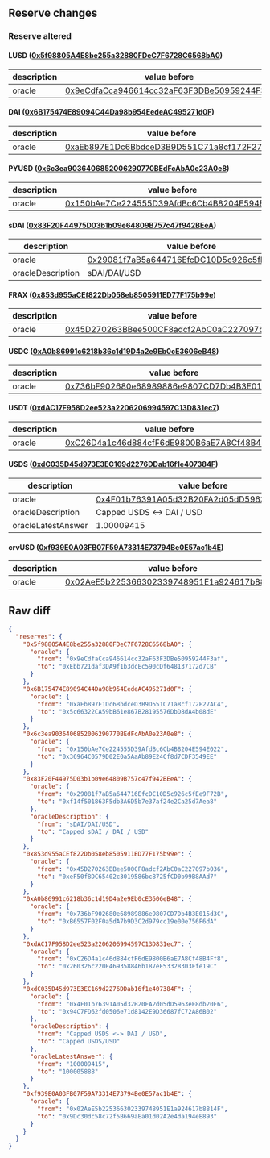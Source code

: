 ## Reserve changes

### Reserve altered

#### LUSD ([0x5f98805A4E8be255a32880FDeC7F6728C6568bA0](https://etherscan.io/address/0x5f98805A4E8be255a32880FDeC7F6728C6568bA0))

| description | value before | value after |
| --- | --- | --- |
| oracle | [0x9eCdfaCca946614cc32aF63F3DBe50959244F3af](https://etherscan.io/address/0x9eCdfaCca946614cc32aF63F3DBe50959244F3af) | [0xEbb721daf3DA9f1b3dcEc590cDf648137172d7CB](https://etherscan.io/address/0xEbb721daf3DA9f1b3dcEc590cDf648137172d7CB) |


#### DAI ([0x6B175474E89094C44Da98b954EedeAC495271d0F](https://etherscan.io/address/0x6B175474E89094C44Da98b954EedeAC495271d0F))

| description | value before | value after |
| --- | --- | --- |
| oracle | [0xaEb897E1Dc6BbdceD3B9D551C71a8cf172F27AC4](https://etherscan.io/address/0xaEb897E1Dc6BbdceD3B9D551C71a8cf172F27AC4) | [0x5c66322CA59bB61e867B28195576DbD8dA4b08dE](https://etherscan.io/address/0x5c66322CA59bB61e867B28195576DbD8dA4b08dE) |


#### PYUSD ([0x6c3ea9036406852006290770BEdFcAbA0e23A0e8](https://etherscan.io/address/0x6c3ea9036406852006290770BEdFcAbA0e23A0e8))

| description | value before | value after |
| --- | --- | --- |
| oracle | [0x150bAe7Ce224555D39AfdBc6Cb4B8204E594E022](https://etherscan.io/address/0x150bAe7Ce224555D39AfdBc6Cb4B8204E594E022) | [0x36964C0579D02E0a5AaAb89E24Cf8d7CDF3549EE](https://etherscan.io/address/0x36964C0579D02E0a5AaAb89E24Cf8d7CDF3549EE) |


#### sDAI ([0x83F20F44975D03b1b09e64809B757c47f942BEeA](https://etherscan.io/address/0x83F20F44975D03b1b09e64809B757c47f942BEeA))

| description | value before | value after |
| --- | --- | --- |
| oracle | [0x29081f7aB5a644716EfcDC10D5c926c5fEe9F72B](https://etherscan.io/address/0x29081f7aB5a644716EfcDC10D5c926c5fEe9F72B) | [0xf14f501863F5db3A6D5b7e37af24e2Ca25d7Aea8](https://etherscan.io/address/0xf14f501863F5db3A6D5b7e37af24e2Ca25d7Aea8) |
| oracleDescription | sDAI/DAI/USD | Capped sDAI / DAI / USD |


#### FRAX ([0x853d955aCEf822Db058eb8505911ED77F175b99e](https://etherscan.io/address/0x853d955aCEf822Db058eb8505911ED77F175b99e))

| description | value before | value after |
| --- | --- | --- |
| oracle | [0x45D270263BBee500CF8adcf2AbC0aC227097b036](https://etherscan.io/address/0x45D270263BBee500CF8adcf2AbC0aC227097b036) | [0xeF50f8DC65402c3019586bc8725fCD0b99B8AAd7](https://etherscan.io/address/0xeF50f8DC65402c3019586bc8725fCD0b99B8AAd7) |


#### USDC ([0xA0b86991c6218b36c1d19D4a2e9Eb0cE3606eB48](https://etherscan.io/address/0xA0b86991c6218b36c1d19D4a2e9Eb0cE3606eB48))

| description | value before | value after |
| --- | --- | --- |
| oracle | [0x736bF902680e68989886e9807CD7Db4B3E015d3C](https://etherscan.io/address/0x736bF902680e68989886e9807CD7Db4B3E015d3C) | [0xB6557F02F0a5dA7b9D3C2d979cc19e00e756F6dA](https://etherscan.io/address/0xB6557F02F0a5dA7b9D3C2d979cc19e00e756F6dA) |


#### USDT ([0xdAC17F958D2ee523a2206206994597C13D831ec7](https://etherscan.io/address/0xdAC17F958D2ee523a2206206994597C13D831ec7))

| description | value before | value after |
| --- | --- | --- |
| oracle | [0xC26D4a1c46d884cfF6dE9800B6aE7A8Cf48B4Ff8](https://etherscan.io/address/0xC26D4a1c46d884cfF6dE9800B6aE7A8Cf48B4Ff8) | [0x260326c220E469358846b187eE53328303Efe19C](https://etherscan.io/address/0x260326c220E469358846b187eE53328303Efe19C) |


#### USDS ([0xdC035D45d973E3EC169d2276DDab16f1e407384F](https://etherscan.io/address/0xdC035D45d973E3EC169d2276DDab16f1e407384F))

| description | value before | value after |
| --- | --- | --- |
| oracle | [0x4F01b76391A05d32B20FA2d05dD5963eE8db20E6](https://etherscan.io/address/0x4F01b76391A05d32B20FA2d05dD5963eE8db20E6) | [0x94C7FD62fd0506e71d8142E9D36687fC72A86B02](https://etherscan.io/address/0x94C7FD62fd0506e71d8142E9D36687fC72A86B02) |
| oracleDescription | Capped USDS <-> DAI / USD | Capped USDS/USD |
| oracleLatestAnswer | 1.00009415 | 1.00005888 |


#### crvUSD ([0xf939E0A03FB07F59A73314E73794Be0E57ac1b4E](https://etherscan.io/address/0xf939E0A03FB07F59A73314E73794Be0E57ac1b4E))

| description | value before | value after |
| --- | --- | --- |
| oracle | [0x02AeE5b225366302339748951E1a924617b8814F](https://etherscan.io/address/0x02AeE5b225366302339748951E1a924617b8814F) | [0x9Dc30dc58c72f5B669aEa01d02A2e4da194eE893](https://etherscan.io/address/0x9Dc30dc58c72f5B669aEa01d02A2e4da194eE893) |


## Raw diff

```json
{
  "reserves": {
    "0x5f98805A4E8be255a32880FDeC7F6728C6568bA0": {
      "oracle": {
        "from": "0x9eCdfaCca946614cc32aF63F3DBe50959244F3af",
        "to": "0xEbb721daf3DA9f1b3dcEc590cDf648137172d7CB"
      }
    },
    "0x6B175474E89094C44Da98b954EedeAC495271d0F": {
      "oracle": {
        "from": "0xaEb897E1Dc6BbdceD3B9D551C71a8cf172F27AC4",
        "to": "0x5c66322CA59bB61e867B28195576DbD8dA4b08dE"
      }
    },
    "0x6c3ea9036406852006290770BEdFcAbA0e23A0e8": {
      "oracle": {
        "from": "0x150bAe7Ce224555D39AfdBc6Cb4B8204E594E022",
        "to": "0x36964C0579D02E0a5AaAb89E24Cf8d7CDF3549EE"
      }
    },
    "0x83F20F44975D03b1b09e64809B757c47f942BEeA": {
      "oracle": {
        "from": "0x29081f7aB5a644716EfcDC10D5c926c5fEe9F72B",
        "to": "0xf14f501863F5db3A6D5b7e37af24e2Ca25d7Aea8"
      },
      "oracleDescription": {
        "from": "sDAI/DAI/USD",
        "to": "Capped sDAI / DAI / USD"
      }
    },
    "0x853d955aCEf822Db058eb8505911ED77F175b99e": {
      "oracle": {
        "from": "0x45D270263BBee500CF8adcf2AbC0aC227097b036",
        "to": "0xeF50f8DC65402c3019586bc8725fCD0b99B8AAd7"
      }
    },
    "0xA0b86991c6218b36c1d19D4a2e9Eb0cE3606eB48": {
      "oracle": {
        "from": "0x736bF902680e68989886e9807CD7Db4B3E015d3C",
        "to": "0xB6557F02F0a5dA7b9D3C2d979cc19e00e756F6dA"
      }
    },
    "0xdAC17F958D2ee523a2206206994597C13D831ec7": {
      "oracle": {
        "from": "0xC26D4a1c46d884cfF6dE9800B6aE7A8Cf48B4Ff8",
        "to": "0x260326c220E469358846b187eE53328303Efe19C"
      }
    },
    "0xdC035D45d973E3EC169d2276DDab16f1e407384F": {
      "oracle": {
        "from": "0x4F01b76391A05d32B20FA2d05dD5963eE8db20E6",
        "to": "0x94C7FD62fd0506e71d8142E9D36687fC72A86B02"
      },
      "oracleDescription": {
        "from": "Capped USDS <-> DAI / USD",
        "to": "Capped USDS/USD"
      },
      "oracleLatestAnswer": {
        "from": "100009415",
        "to": "100005888"
      }
    },
    "0xf939E0A03FB07F59A73314E73794Be0E57ac1b4E": {
      "oracle": {
        "from": "0x02AeE5b225366302339748951E1a924617b8814F",
        "to": "0x9Dc30dc58c72f5B669aEa01d02A2e4da194eE893"
      }
    }
  }
}
```